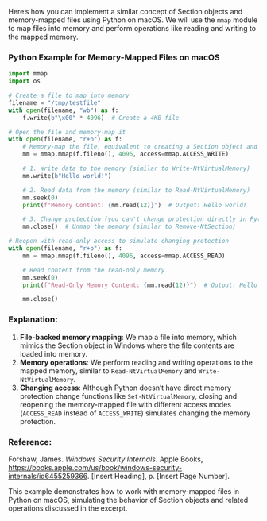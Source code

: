 Here’s how you can implement a similar concept of Section objects and memory-mapped files using Python on macOS. We will use the `mmap` module to map files into memory and perform operations like reading and writing to the mapped memory.

### Python Example for Memory-Mapped Files on macOS

```python
import mmap
import os

# Create a file to map into memory
filename = "/tmp/testfile"
with open(filename, "wb") as f:
    f.write(b"\x00" * 4096)  # Create a 4KB file

# Open the file and memory-map it
with open(filename, "r+b") as f:
    # Memory-map the file, equivalent to creating a Section object and mapping it
    mm = mmap.mmap(f.fileno(), 4096, access=mmap.ACCESS_WRITE)

    # 1. Write data to the memory (similar to Write-NtVirtualMemory)
    mm.write(b"Hello world!")

    # 2. Read data from the memory (similar to Read-NtVirtualMemory)
    mm.seek(0)
    print(f"Memory Content: {mm.read(12)}")  # Output: Hello world!

    # 3. Change protection (you can't change protection directly in Python, but you can remap)
    mm.close()  # Unmap the memory (similar to Remove-NtSection)

# Reopen with read-only access to simulate changing protection
with open(filename, "r+b") as f:
    mm = mmap.mmap(f.fileno(), 4096, access=mmap.ACCESS_READ)

    # Read content from the read-only memory
    mm.seek(0)
    print(f"Read-Only Memory Content: {mm.read(12)}")  # Output: Hello world!

    mm.close()
```

### Explanation:
1. **File-backed memory mapping**: We map a file into memory, which mimics the Section object in Windows where the file contents are loaded into memory.
2. **Memory operations**: We perform reading and writing operations to the mapped memory, similar to `Read-NtVirtualMemory` and `Write-NtVirtualMemory`.
3. **Changing access**: Although Python doesn’t have direct memory protection change functions like `Set-NtVirtualMemory`, closing and reopening the memory-mapped file with different access modes (`ACCESS_READ` instead of `ACCESS_WRITE`) simulates changing the memory protection.

### Reference:
Forshaw, James. *Windows Security Internals*. Apple Books, https://books.apple.com/us/book/windows-security-internals/id6455259366. [Insert Heading], p. [Insert Page Number].

This example demonstrates how to work with memory-mapped files in Python on macOS, simulating the behavior of Section objects and related operations discussed in the excerpt.